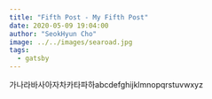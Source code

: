 ```yaml
---
title: "Fifth Post - My Fifth Post"
date: 2020-05-09 19:04:00
author: "SeokHyun Cho"
image: ../../images/searoad.jpg
tags:
  - gatsby
---
```


가나라바사아자차카타파하abcdefghijklmnopqrstuvwxyz
